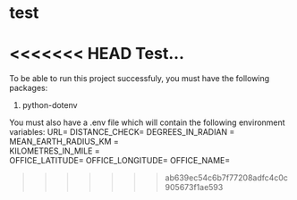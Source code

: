 # test
<<<<<<< HEAD
Test...
=======
To be able to run this project successfuly, you must have the following packages:

1. python-dotenv

You must also have a .env file which will contain the following environment variables:
URL= 
DISTANCE_CHECK= 
DEGREES_IN_RADIAN = 
MEAN_EARTH_RADIUS_KM =  
KILOMETRES_IN_MILE =  
OFFICE_LATITUDE= 
OFFICE_LONGITUDE=
OFFICE_NAME=

>>>>>>> ab639ec54c6b7f77208adfc4c0c905673f1ae593
